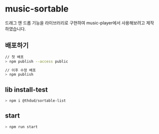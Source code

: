 # music-sortable
드래그 앤 드롭 기능을 라이브러리로 구현하여 music-player에서 사용해보려고 제작하였습니다.

## 배포하기
```bash
// 첫 배포
> npm publish --access public

// 이후 수정 배포
> npm publish
```

## lib install-test
```bash
> npm i @thdud/sortable-list
```

## start
```bash
> npm run start
```
